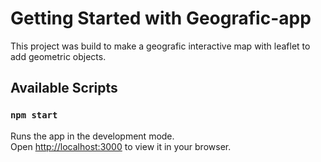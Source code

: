 # Getting Started with Geografic-app

This project was build to make a geografic interactive map with leaflet to add geometric objects.

## Available Scripts

### `npm start`

Runs the app in the development mode.\
Open [http://localhost:3000](http://localhost:3000) to view it in your browser.
